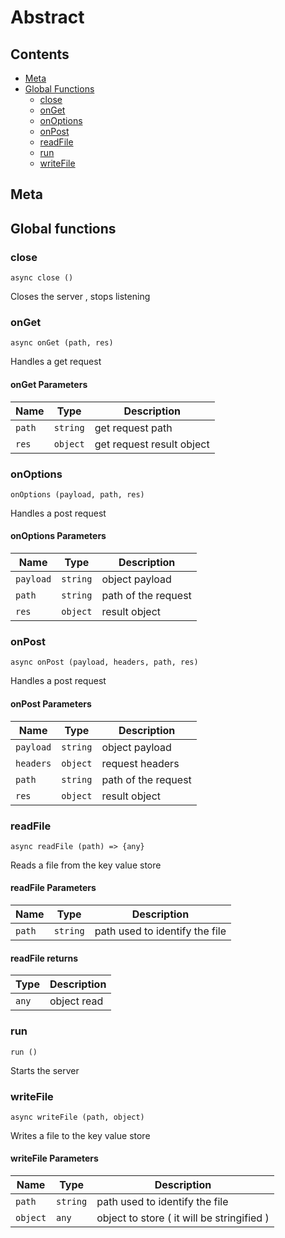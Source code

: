 <!-- This file is generated by jsmddoc version 0.1 -->

# Abstract

## Contents

- [Meta](#Meta)
- [Global Functions](#Global-functions)
  - [close](#close)
  - [onGet](#onGet)
  - [onOptions](#onOptions)
  - [onPost](#onPost)
  - [readFile](#readFile)
  - [run](#run)
  - [writeFile](#writeFile)

## Meta

## Global functions

### close

`async close ()`

Closes the server , stops listening

### onGet

`async onGet (path, res)`

Handles a get request

#### onGet Parameters

| Name | Type | Description |
| ---------- | ------------ | ----------------- |
| `path` | `string` | get request path | |
| `res` | `object` | get request result object | |

### onOptions

`onOptions (payload, path, res)`

Handles a post request

#### onOptions Parameters

| Name | Type | Description |
| ---------- | ------------ | ----------------- |
| `payload` | `string` | object payload | |
| `path` | `string` | path of the request | |
| `res` | `object` | result object | |

### onPost

`async onPost (payload, headers, path, res)`

Handles a post request

#### onPost Parameters

| Name | Type | Description |
| ---------- | ------------ | ----------------- |
| `payload` | `string` | object payload | |
| `headers` | `object` | request headers | |
| `path` | `string` | path of the request | |
| `res` | `object` | result object | |

### readFile

`async readFile (path) => {any}`

Reads a file from the key value store

#### readFile Parameters

| Name | Type | Description |
| ---------- | ------------ | ----------------- |
| `path` | `string` | path used to identify the file | |

#### readFile returns

| Type | Description |
| ---- | ----------- |
| `any` | object read |

### run

`run ()`

Starts the server

### writeFile

`async writeFile (path, object)`

Writes a file to the key value store

#### writeFile Parameters

| Name | Type | Description |
| ---------- | ------------ | ----------------- |
| `path` | `string` | path used to identify the file | |
| `object` | `any` | object to store ( it will be stringified ) | |
